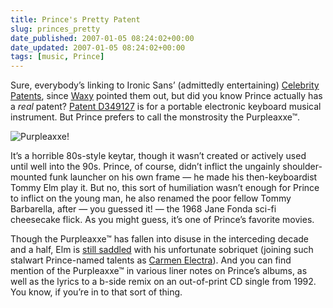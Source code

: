 ```yaml
---
title: Prince's Pretty Patent
slug: princes_pretty
date_published: 2007-01-05 08:24:02+00:00
date_updated: 2007-01-05 08:24:02+00:00
tags: [music, Prince]
---
```

Sure, everybody’s linking to Ironic Sans’ (admittedly entertaining) [Celebrity Patents](http://www.ironicsans.com/2007/01/celebrity_patents.html), since [Waxy](http://waxy.org/links/) pointed them out, but did you know Prince actually has a *real* patent?
[Patent D349127](http://www.google.com/patents?vid=USPATD349127&amp;id=-F8oAAAAEBAJ&amp;dq=prince+rogers+nelson) is for a portable electronic keyboard musical instrument. But Prince prefers to call the monstrosity the Purpleaxxe™.

![Purpleaxxe!](https://cdn.glitch.global/71e5579f-aba0-499a-b200-01549a2a80ce/purpleaxxe.png?v=1730097351333)

It’s a horrible 80s-style keytar, though it wasn’t created or actively used until well into the 90s. Prince, of course, didn’t inflict the ungainly shoulder-mounted funk launcher on his own frame — he made his then-keyboardist Tommy Elm play it. But no, this sort of humiliation wasn’t enough for Prince to inflict on the young man, he also renamed the poor fellow Tommy Barbarella, after — you guessed it! — the 1968 Jane Fonda sci-fi cheesecake flick. As you might guess, it’s one of Prince’s favorite movies.

Though the Purpleaxxe™ has fallen into disuse in the interceding decade and a half, Elm is [still saddled](http://www.tommybarbarella.com/) with his unfortunate sobriquet (joining such stalwart Prince-named talents as [Carmen Electra](/2003/04/16/cereal_boxes_li)). And you can find mention of the Purpleaxxe™ in various liner notes on Prince’s albums, as well as the lyrics to a b-side remix on an out-of-print CD single from 1992. You know, if you’re in to that sort of thing.
